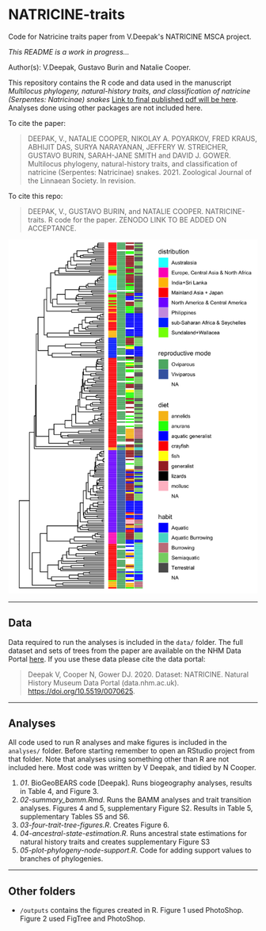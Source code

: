 # NATRICINE-traits
Code for Natricine traits paper from V.Deepak's NATRICINE MSCA project. 

*This README is a work in progress...*

Author(s): V.Deepak, Gustavo Burin and Natalie Cooper.

This repository contains the R code and data used in the manuscript *Multilocus phylogeny, natural-history traits, and classification of natricine (Serpentes: Natricinae) snakes* [Link to final published pdf will be here](). Analyses done using other packages are not included here.

To cite the paper: 
> DEEPAK, V., NATALIE COOPER, NIKOLAY A. POYARKOV, FRED KRAUS, ABHIJIT DAS, SURYA NARAYANAN, JEFFERY W. STREICHER, GUSTAVO BURIN, SARAH-JANE SMITH and DAVID J. GOWER. Multilocus phylogeny, natural-history traits, and classification of natricine (Serpentes: Natricinae) snakes. 2021. Zoological Journal of the Linnaean Society. In revision. 

To cite this repo: 
> DEEPAK, V., GUSTAVO BURIN, and NATALIE COOPER. NATRICINE-traits. R code for the paper. ZENODO LINK TO BE ADDED ON ACCEPTANCE.

![alt text](https://github.com/nhcooper123/NATRICINE-traits/raw/master/outputs/Figure5-tree-with-traits.png)

------

## Data

Data required to run the analyses is included in the `data/` folder. The full dataset and sets of trees from the paper are available on the NHM Data Portal [here]( https://doi.org/10.5519/0070625). If you use these data please cite the data portal:

> Deepak V, Cooper N, Gower DJ. 2020. Dataset: NATRICINE. Natural History Museum Data Portal (data.nhm.ac.uk). https://doi.org/10.5519/0070625.

------

## Analyses
All code used to run R analyses and make figures is included in the `analyses/` folder. Before starting remember to open an RStudio project from that folder. Note that analyses using something other than R are not included here. Most code was written by V Deepak, and tidied by N Cooper.

1. *01*. BioGeoBEARS code [Deepak]. Runs biogeography analyses, results in Table 4, and Figure 3.
2. *02-summary_bamm.Rmd*. Runs the BAMM analyses and trait transition analyses. Figures 4 and 5, supplementary Figure S2. Results in Table 5, supplementary Tables S5 and S6.
3. *03-four-trait-tree-figures.R*. Creates Figure 6.
4. *04-ancestral-state-estimation.R*. Runs ancestral state estimations for natural history traits and creates supplementary Figure S3
5. *05-plot-phylogeny-node-support.R*. Code for adding support values to branches of phylogenies.

-------
## Other folders

* `/outputs` contains the figures created in R. Figure 1 used PhotoShop. Figure 2 used FigTree and PhotoShop.
